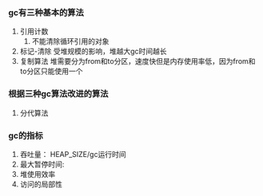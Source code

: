 ### gc有三种基本的算法



1. 引用计数
   1. 不能清除循环引用的对象
2. 标记-清除
   受堆规模的影响，堆越大gc时间越长
3. 复制算法
   堆需要分为from和to分区，速度快但是内存使用率低，因为from和to分区只能使用一个

### 根据三种gc算法改进的算法

1. 分代算法

### gc的指标

1. 吞吐量： HEAP\_SIZE/gc运行时间
2. 最大暂停时间:
3. 堆使用效率
4. 访问的局部性



